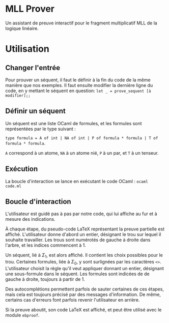 # MLL Prover
Un assistant de preuve interactif pour le fragment multiplicatif MLL de la logique linéaire.

# Utilisation
## Changer l'entrée
Pour prouver un séquent, il faut le définir à la fin du code de la même manière que nos exemples. Il faut  ensuite modifier la dernière ligne du code, en y mettant le séquent en question: ```let _ = prove_sequent [à modifier];;```

## Définir un séquent
Un séquent est une liste OCaml de formules, et les formules sont représentées par le type suivant :

```type formula = A of int | NA of int | P of formula * formula | T of formula * formula```.

```A``` correspond à un atome, ```NA``` à un atome nié, ```P``` à un  par, et ```T``` à un tenseur.

## Exécution
La boucle d'interaction se lance en exécutant le code OCaml :
```ocaml code.ml```

## Boucle d'interaction
L'utilisateur est guidé pas à pas par notre code, qui lui affiche au fur et à mesure des indications. 

À chaque étape, du pseudo-code LaTeX représentant la preuve partielle est affiché. L'utilisateur donne d'abord un entier, désignant le trou sur lequel il souhaite travailler. Les trous sont numérotés de gauche à droite dans l'arbre, et les indices commencent à 1.

Un séquent, lié à $\Sigma_1$, est alors affiché. Il contient les choix possibles pour le trou. Certaines formules, liée à $\Sigma_0$, y sont surlignées par les caractères ```<>```. L'utilisateur choisit la règle qu'il veut appliquer donnant un entier, désignant une sous-formule dans le séquent. Les formules sont indicées de de gauche à droite, toujours à partir de 1.

Des autocomplétions permettent parfois de sauter certaines de ces étapes, mais cela est toujours précisé par des messages d'information. De même, certains cas d'erreurs font parfois revenir l'utilisateur en arrière.

Si la preuve aboutit, son code LaTeX est affiché, et peut être utilisé avec le module ```ebproof```.